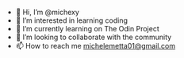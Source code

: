 - 👋 Hi, I’m @michexy
- 👀 I’m interested in learning coding
- 🌱 I’m currently learning on The Odin Project
- 💞️ I’m looking to collaborate with the community
- 📫 How to reach me michelemetta01@gmail.com

<!---
michexy/michexy is a ✨ special ✨ repository because its `README.md` (this file) appears on your GitHub profile.
You can click the Preview link to take a look at your changes.
--->

